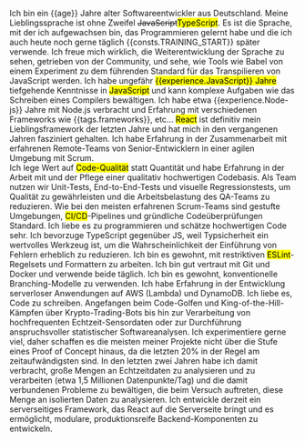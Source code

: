 Ich bin ein {{age}} Jahre alter Softwareentwickler aus Deutschland.
Meine Lieblingssprache ist ohne Zweifel <del>JavaScript</del><mark>TypeScript</mark>. Es ist die Sprache, mit der ich aufgewachsen bin, das Programmieren gelernt habe und die ich auch heute noch gerne täglich {{consts.TRAINING_START}} später verwende.
Ich freue mich wirklich, die Weiterentwicklung der Sprache zu sehen, getrieben von der Community, und sehe, wie Tools wie Babel von einem Experiment zu dem führenden Standard für das Transpilieren von JavaScript werden.
Ich habe ungefähr <mark>{{experience.JavaScript}} Jahre</mark> tiefgehende Kenntnisse in <mark>JavaScript</mark> und kann komplexe Aufgaben wie das Schreiben eines Compilers bewältigen.
Ich habe etwa {{experience.Node-js}} Jahre mit Node.js verbracht und Erfahrung mit verschiedenen Frameworks wie {{tags.frameworks}}, etc...
<mark>React</mark> ist definitiv mein Lieblingsframework der letzten Jahre und hat mich in den vergangenen Jahren fasziniert gehalten.
Ich habe Erfahrung in der Zusammenarbeit mit erfahrenen Remote-Teams von Senior-Entwicklern in einer agilen Umgebung mit Scrum.  
Ich lege Wert auf <mark>Code-Qualität</mark> statt Quantität und habe Erfahrung in der Arbeit mit und der Pflege einer qualitativ hochwertigen Codebasis.
Als Team nutzen wir Unit-Tests, End-to-End-Tests und visuelle Regressionstests, um Qualität zu gewährleisten und die Arbeitsbelastung des QA-Teams zu reduzieren. Wie bei den meisten erfahrenen Scrum-Teams sind gestufte Umgebungen, <mark>CI/CD</mark>-Pipelines und gründliche Codeüberprüfungen Standard.
Ich liebe es zu programmieren und schätze hochwertigen Code sehr. Ich bevorzuge TypeScript gegenüber JS, weil Typsicherheit ein wertvolles Werkzeug ist, um die Wahrscheinlichkeit der Einführung von Fehlern erheblich zu reduzieren.
Ich bin es gewohnt, mit restriktiven <mark>ESLint</mark>-Regelsets und Formattern zu arbeiten.
Ich bin gut vertraut mit Git und Docker und verwende beide täglich. Ich bin es gewohnt, konventionelle Branching-Modelle zu verwenden.
Ich habe Erfahrung in der Entwicklung serverloser Anwendungen auf AWS (Lambda) und DynamoDB.
Ich liebe es, Code zu schreiben. Angefangen beim Code-Golfen und King-of-the-Hill-Kämpfen über Krypto-Trading-Bots bis hin zur Verarbeitung von hochfrequenten Echtzeit-Sensordaten oder zur Durchführung anspruchsvoller statistischer Softwareanalysen.
Ich experimentiere gerne viel, daher schaffen es die meisten meiner Projekte nicht über die Stufe eines Proof of Concept hinaus, da die letzten 20% in der Regel am zeitaufwändigsten sind.
In den letzten zwei Jahren habe ich damit verbracht, große Mengen an Echtzeitdaten zu analysieren und zu verarbeiten (etwa 1,5 Millionen Datenpunkte/Tag) und die damit verbundenen Probleme zu bewältigen, die beim Versuch auftreten, diese Menge an isolierten Daten zu analysieren.
Ich entwickle derzeit ein serverseitiges Framework, das React auf die Serverseite bringt und es ermöglicht, modulare, produktionsreife Backend-Komponenten zu entwickeln.